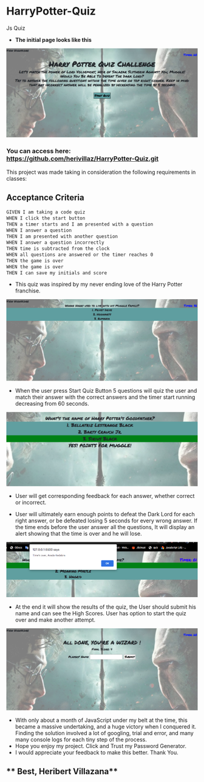 # HarryPotter-Quiz
Js Quiz

* **The initial page looks like this**

![Home Page](/AssetsReadMe/homepage.png)

### You can access here: https://github.com/herivillaz/HarryPotter-Quiz.git
This project was made taking in consideration the following requirements in classes:
## Acceptance Criteria

```
GIVEN I am taking a code quiz
WHEN I click the start button
THEN a timer starts and I am presented with a question
WHEN I answer a question
THEN I am presented with another question
WHEN I answer a question incorrectly
THEN time is subtracted from the clock
WHEN all questions are answered or the timer reaches 0
THEN the game is over
WHEN the game is over
THEN I can save my initials and score
```

* This quiz was inspired by my never ending love of the Harry Potter franchise.

![Questions and timer](/AssetsReadMe/timerandquest.png)

* When the user press Start Quiz Button 5 questions will quiz the user and match their answer with the correct answers and the timer start running decreasing from 60 seconds.

![Check for Answers](/AssetsReadMe/wronganswer.png)

* User will get corresponding feedback for each answer, whether correct or incorrect.

* User will ultimately earn enough points to defeat the Dark Lord for each right answer, or be defeated losing 5 seconds for every wrong answer. If the time ends before the user answer all the questions, It will display an alert showing that the time is over and he will lose.

![alert time](/AssetsReadMe/alerttime.png)

* At the end it will show the results of the quiz, the User should submit his name and can see the High Scores. User has option to start the quiz over and make another attempt.

![Results](/AssetsReadMe/results.png)

* With only about a month of JavaScript under my belt at the time, this became a massive undertaking, and a huge victory when I conquered it. Finding the solution involved a lot of googling, trial and error, and many many console logs for each tiny step of the process.
* Hope you enjoy my project. Click and Trust my Password Generator.
* I would appreciate your feedback to make this better. Thank You.

## ** Best, Heribert Villazana**